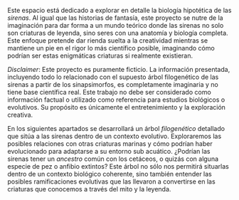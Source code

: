Este espacio está dedicado a explorar en detalle la biología hipotética de las *sirenas*. Al igual que las historias de fantasía, este proyecto se nutre de la imaginación para dar forma a un mundo teórico donde las sirenas no solo son criaturas de leyenda, sino seres con una anatomía y biología completa. Este enfoque pretende dar rienda suelta a la creatividad mientras se mantiene un pie en el rigor lo más científico posible, imaginando cómo podrían ser estas enigmáticas criaturas si realmente existieran.

*Disclaimer*: Este proyecto es puramente ficticio. La información presentada, incluyendo todo lo relacionado con el supuesto árbol filogenético de las sirenas a partir de los sinapsimorfos, es completamente imaginaria y no tiene base científica real. Este trabajo no debe ser considerado como información factual o utilizado como referencia para estudios biológicos o evolutivos. Su propósito es únicamente el entretenimiento y la exploración creativa.

En los siguientes apartados se desarrollará un árbol *filogenético* detallado que sitúa a las sirenas dentro de un contexto evolutivo. Exploraremos las posibles relaciones con otras criaturas marinas y cómo podrían haber evolucionado para adaptarse a su entorno sub acuático. ¿Podrían las sirenas tener un *ancestro* común con los cetáceos, o quizás con alguna especie de pez o anfibio extintos? Este árbol no sólo nos permitirá situarlas dentro de un contexto biológico coherente, sino también entender las posibles ramificaciones evolutivas que las llevaron a convertirse en las criaturas que conocemos a través del mito y la leyenda.
